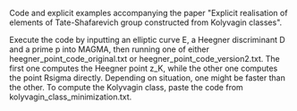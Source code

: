 Code and explicit examples accompanying the paper "Explicit realisation of elements of Tate-Shafarevich group constructed from Kolyvagin classes".

Execute the code by inputting an elliptic curve E, a Heegner discriminant D and a prime p into MAGMA, then running one of either heegner_point_code_original.txt or heegner_point_code_version2.txt. The first one computes the Heegner point z_K, while the other one computes the point Rsigma directly. Depending on situation, one might be faster than the other. To compute the Kolyvagin class, paste the code from kolyvagin_class_minimization.txt.
